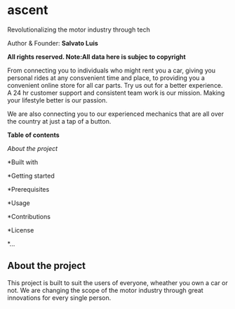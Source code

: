 # ascent
Revolutionalizing the motor industry through tech

Author & Founder: **Salvato Luis**

**All rights reserved. Note:All data here is subjec to copyright**

From connecting you to individuals who might rent you a car, giving you personal rides at any consvenient time and place, to providing you a convenient online store for all car parts. Try us out for a better experience. A 24 hr customer support and consistent team work is our mission. Making your lifestyle better is our passion.

We are also connecting you to our experienced mechanics that are all over the country at just a tap of a button.

**Table of contents**

*About the project*

*Built with

*Getting started

*Prerequisites

*Usage

*Contributions

*License

*...

## About the project

This project is built to suit the users of everyone, wheather you own a car or not. We are changing the scope of the motor industry through great innovations for every single person.

